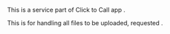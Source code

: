 This is a service part of Click to Call app .


This is for handling all files to be uploaded, requested . 